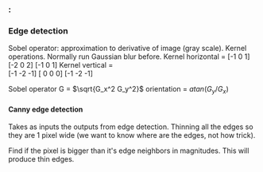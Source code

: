 ### :

### Edge detection
Sobel operator: approximation to derivative of image (gray scale). Kernel operations. Normally run Gaussian blur before.
Kernel horizontal = 
[-1  0  1]
[-2  0  2]
[-1  0  1]
Kernel vertical =   
[-1 -2 -1]
[ 0  0  0]
[-1 -2 -1]

Sobel operator
G = $\sqrt{G_x^2 G_y^2}$
orientation = $atan(G_y/G_x)$

#### Canny edge detection
Takes as inputs the outputs from edge detection. Thinning all the edges so they are 1 pixel wide (we want to know where are the edges, not how trick).

Find if the pixel is bigger than it's edge neighbors in magnitudes. This will produce thin edges.